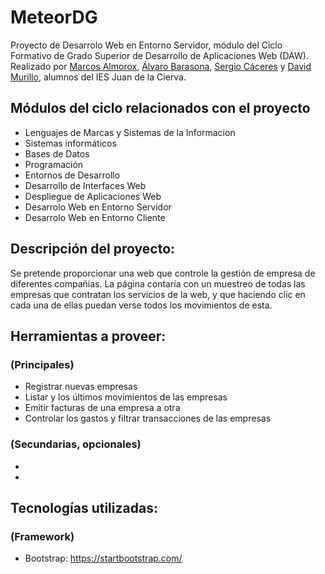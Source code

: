 # MeteorDG
Proyecto de Desarrolo Web en Entorno Servidor, módulo del Ciclo Formativo de Grado Superior de Desarrollo de Aplicaciones Web (DAW).
Realizado por [Marcos Almorox](https://github.com/malmorox), [Álvaro Barasona](https://github.com/alvarobarasona), [Sergio Cáceres](https://github.com/Eracres) y [David Murillo](https://github.com/DavidMurillo13), alumnos del IES Juan de la Cierva.

## Módulos del ciclo relacionados con el proyecto
- Lenguajes de Marcas y Sistemas de la Informacion
- Sistemas informáticos
- Bases de Datos
- Programación
- Entornos de Desarrollo
- Desarrollo de Interfaces Web
- Despliegue de Aplicaciones Web
- Desarrolo Web en Entorno Servidor
- Desarrolo Web en Entorno Cliente

## Descripción del proyecto:
Se pretende proporcionar una web que controle la gestión de empresa de diferentes compañias. La página contaría con un muestreo de todas las empresas que contratan los servicios de la web, y que haciendo clic en cada una de ellas puedan verse todos los movimientos de esta.


## Herramientas a proveer:
### (Principales)
- Registrar nuevas empresas
- Listar y los últimos movimientos de las empresas
- Emitir facturas de una empresa a otra
- Controlar los gastos y filtrar transacciones de las empresas
### (Secundarias, opcionales)
- 
-

## Tecnologías utilizadas:
### (Framework)
- Bootstrap: https://startbootstrap.com/

